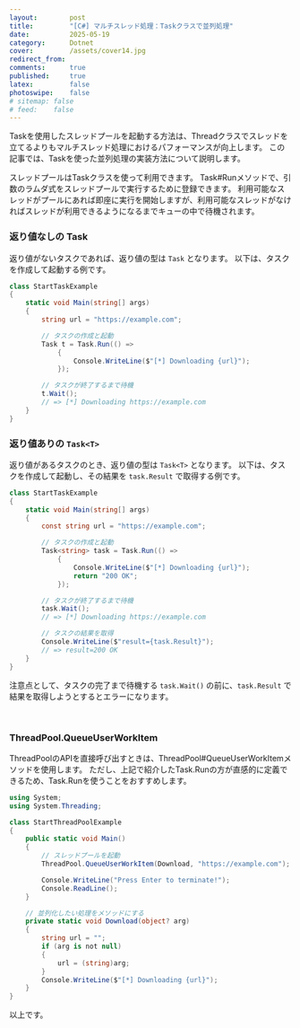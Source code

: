 ```yaml
---
layout:        post
title:         "[C#] マルチスレッド処理：Taskクラスで並列処理"
date:          2025-05-19
category:      Dotnet
cover:         /assets/cover14.jpg
redirect_from:
comments:      true
published:     true
latex:         false
photoswipe:    false
# sitemap: false
# feed:    false
---
```


Taskを使用したスレッドプールを起動する方法は、Threadクラスでスレッドを立てるよりもマルチスレッド処理におけるパフォーマンスが向上します。
この記事では、Taskを使った並列処理の実装方法について説明します。

スレッドプールはTaskクラスを使って利用できます。
Task#Runメソッドで、引数のラムダ式をスレッドプールで実行するために登録できます。
利用可能なスレッドがプールにあれば即座に実行を開始しますが、利用可能なスレッドがなければスレッドが利用できるようになるまでキューの中で待機されます。


### 返り値なしの Task

返り値がないタスクであれば、返り値の型は `Task` となります。
以下は、タスクを作成して起動する例です。

```cs
class StartTaskExample
{
    static void Main(string[] args)
    {
        string url = "https://example.com";

        // タスクの作成と起動
        Task t = Task.Run(() =>
            {
                Console.WriteLine($"[*] Downloading {url}");
            });

        // タスクが終了するまで待機
        t.Wait();
        // => [*] Downloading https://example.com
    }
}
```

### 返り値ありの `Task<T>`

返り値があるタスクのとき、返り値の型は `Task<T>` となります。
以下は、タスクを作成して起動し、その結果を `task.Result` で取得する例です。

```cs
class StartTaskExample
{
    static void Main(string[] args)
    {
        const string url = "https://example.com";

        // タスクの作成と起動
        Task<string> task = Task.Run(() =>
            {
                Console.WriteLine($"[*] Downloading {url}");
                return "200 OK";
            });

        // タスクが終了するまで待機
        task.Wait();
        // => [*] Downloading https://example.com

        // タスクの結果を取得
        Console.WriteLine($"result={task.Result}");
        // => result=200 OK
    }
}
```

注意点として、タスクの完了まで待機する `task.Wait()` の前に、`task.Result` で結果を取得しようとするとエラーになります。

<br>

### ThreadPool.QueueUserWorkItem

ThreadPoolのAPIを直接呼び出すときは、ThreadPool#QueueUserWorkItemメソッドを使用します。
ただし、上記で紹介したTask.Runの方が直感的に定義できるため、Task.Runを使うことをおすすめします。

```cs
using System;
using System.Threading;

class StartThreadPoolExample
{
    public static void Main()
    {
        // スレッドプールを起動
        ThreadPool.QueueUserWorkItem(Download, "https://example.com");

        Console.WriteLine("Press Enter to terminate!");
        Console.ReadLine();
    }

    // 並列化したい処理をメソッドにする
    private static void Download(object? arg)
    {
        string url = "";
        if (arg is not null)
        {
            url = (string)arg;
        }
        Console.WriteLine($"[*] Downloading {url}");
    }
}
```


以上です。
